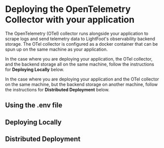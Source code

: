 # Deploying the OpenTelemetry Collector with your application
The OpenTelemetry (OTel) collector runs alongside your application to scrape logs and send telemetry data to LightFoot's observability backend storage. The OTel collector is configured as a docker container that can be spun up on the same machine as your application.

In the case where you are deploying your application, the OTel collector, and the backend storage all on the same machine, follow the instructions for **Deploying Locally** below. 

In the case where you are deploying your application and the OTel collector on the same machine, but the backend storage on another machine, follow the instructions for **Distributed Deployment** below.

## Using the .env file

## Deploying Locally

## Distributed Deployment